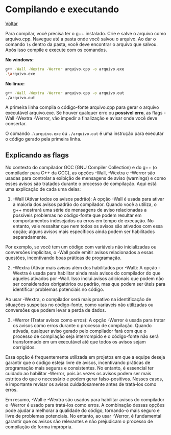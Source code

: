 # Compilando e executando

[Voltar](../README.md)

Para compilar, você precisa ter o g++ instalado. Crie e salve o arquivo como arquivo.cpp. Navegue até a pasta onde você salvou o arquivo. Ao dar o comando `ls` dentro da pasta, você deve encontrar o arquivo que salvou. Após isso compile e execute com os comandos.

**No windows:**

```bash
g++ -Wall -Wextra -Werror arquivo.cpp -o arquivo.exe
.\arquivo.exe
```

**No linux:**

```bash
g++ -Wall -Wextra -Werror arquivo.cpp -o arquivo.out
./arquivo.out
```

A primeira linha compila o código-fonte arquivo.cpp para gerar o arquivo executável arquivo.exe. Se houver qualquer erro ou **possível erro**, as flags -Wall -Wextra -Werror, vão impedir a finalização e avisar onde você deve consertar.

O comando `.\arquivo.exe` ou `./arquivo.out` é uma instrução para executar o código gerado pela primeira linha.

## Explicando as flags

No contexto do compilador GCC (GNU Compiler Collection) e do g++ (o compilador para C++ da GCC), as opções -Wall, -Wextra e -Werror são usadas para controlar a exibição de mensagens de aviso (warnings) e como esses avisos são tratados durante o processo de compilação. Aqui está uma explicação de cada uma delas:

1. -Wall (Ativar todos os avisos padrão):
A opção -Wall é usada para ativar a maioria dos avisos padrão do compilador. Quando você a utiliza, o g++ mostrará uma série de mensagens de aviso relacionadas a possíveis problemas no código-fonte que podem resultar em comportamentos indesejados ou erros em tempo de execução. No entanto, vale ressaltar que nem todos os avisos são ativados com essa opção; alguns avisos mais específicos ainda podem ser habilitados separadamente.

Por exemplo, se você tem um código com variáveis não inicializadas ou conversões implícitas, o -Wall pode emitir avisos relacionados a essas questões, incentivando boas práticas de programação.

2. -Wextra (Ativar mais avisos além dos habilitados por -Wall):
A opção -Wextra é usada para habilitar ainda mais avisos do compilador do que aqueles ativados por -Wall. Isso inclui avisos adicionais que podem não ser considerados obrigatórios ou padrão, mas que podem ser úteis para identificar problemas potenciais no código.

Ao usar -Wextra, o compilador será mais proativo na identificação de situações suspeitas no código-fonte, como variáveis não utilizadas ou conversões que podem levar a perda de dados.

3. -Werror (Tratar avisos como erros):
A opção -Werror é usada para tratar os avisos como erros durante o processo de compilação. Quando ativada, qualquer aviso gerado pelo compilador fará com que o processo de compilação seja interrompido e o código-fonte não será transformado em um executável até que todos os avisos sejam corrigidos.

Essa opção é frequentemente utilizada em projetos em que a equipe deseja garantir que o código esteja livre de avisos, incentivando práticas de programação mais seguras e consistentes. No entanto, é essencial ter cuidado ao habilitar -Werror, pois às vezes os avisos podem ser mais estritos do que o necessário e podem gerar falso-positivos. Nesses casos, é importante revisar os avisos cuidadosamente antes de tratá-los como erros.

Em resumo, -Wall e -Wextra são usados para habilitar avisos do compilador e -Werror é usado para tratá-los como erros. A combinação dessas opções pode ajudar a melhorar a qualidade do código, tornando-o mais seguro e livre de problemas potenciais. No entanto, ao usar -Werror, é fundamental garantir que os avisos são relevantes e não prejudicam o processo de compilação de forma imprópria.